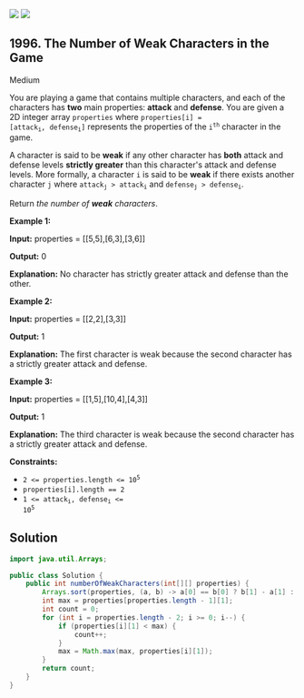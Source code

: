 [![](https://img.shields.io/github/stars/javadev/LeetCode-in-Java?label=Stars&style=flat-square)](https://github.com/javadev/LeetCode-in-Java)
[![](https://img.shields.io/github/forks/javadev/LeetCode-in-Java?label=Fork%20me%20on%20GitHub%20&style=flat-square)](https://github.com/javadev/LeetCode-in-Java/fork)

## 1996\. The Number of Weak Characters in the Game

Medium

You are playing a game that contains multiple characters, and each of the characters has **two** main properties: **attack** and **defense**. You are given a 2D integer array `properties` where <code>properties[i] = [attack<sub>i</sub>, defense<sub>i</sub>]</code> represents the properties of the <code>i<sup>th</sup></code> character in the game.

A character is said to be **weak** if any other character has **both** attack and defense levels **strictly greater** than this character's attack and defense levels. More formally, a character `i` is said to be **weak** if there exists another character `j` where <code>attack<sub>j</sub> > attack<sub>i</sub></code> and <code>defense<sub>j</sub> > defense<sub>i</sub></code>.

Return _the number of **weak** characters_.

**Example 1:**

**Input:** properties = \[\[5,5],[6,3],[3,6]]

**Output:** 0

**Explanation:** No character has strictly greater attack and defense than the other. 

**Example 2:**

**Input:** properties = \[\[2,2],[3,3]]

**Output:** 1

**Explanation:** The first character is weak because the second character has a strictly greater attack and defense. 

**Example 3:**

**Input:** properties = \[\[1,5],[10,4],[4,3]]

**Output:** 1

**Explanation:** The third character is weak because the second character has a strictly greater attack and defense. 

**Constraints:**

*   <code>2 <= properties.length <= 10<sup>5</sup></code>
*   `properties[i].length == 2`
*   <code>1 <= attack<sub>i</sub>, defense<sub>i</sub> <= 10<sup>5</sup></code>

## Solution

```java
import java.util.Arrays;

public class Solution {
    public int numberOfWeakCharacters(int[][] properties) {
        Arrays.sort(properties, (a, b) -> a[0] == b[0] ? b[1] - a[1] : a[0] - b[0]);
        int max = properties[properties.length - 1][1];
        int count = 0;
        for (int i = properties.length - 2; i >= 0; i--) {
            if (properties[i][1] < max) {
                count++;
            }
            max = Math.max(max, properties[i][1]);
        }
        return count;
    }
}
```